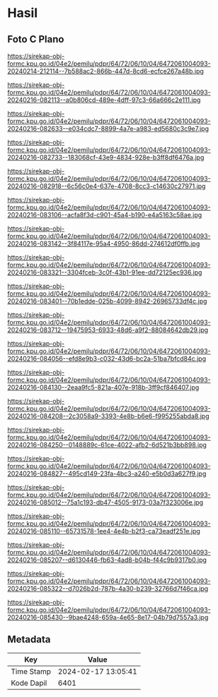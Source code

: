 # Hasil

## Foto C Plano

https://sirekap-obj-formc.kpu.go.id/04e2/pemilu/pdpr/64/72/06/10/04/6472061004093-20240214-212114--7b588ac2-866b-447d-8cd6-ecfce267a48b.jpg

https://sirekap-obj-formc.kpu.go.id/04e2/pemilu/pdpr/64/72/06/10/04/6472061004093-20240216-082113--a0b806cd-489e-4dff-97c3-66a666c2e111.jpg

https://sirekap-obj-formc.kpu.go.id/04e2/pemilu/pdpr/64/72/06/10/04/6472061004093-20240216-082633--e034cdc7-8899-4a7e-a983-ed5680c3c9e7.jpg

https://sirekap-obj-formc.kpu.go.id/04e2/pemilu/pdpr/64/72/06/10/04/6472061004093-20240216-082733--183068cf-43e9-4834-928e-b3ff8df6476a.jpg

https://sirekap-obj-formc.kpu.go.id/04e2/pemilu/pdpr/64/72/06/10/04/6472061004093-20240216-082918--6c56c0e4-637e-4708-8cc3-c14630c27971.jpg

https://sirekap-obj-formc.kpu.go.id/04e2/pemilu/pdpr/64/72/06/10/04/6472061004093-20240216-083106--acfa8f3d-c901-45a4-b190-e4a5163c58ae.jpg

https://sirekap-obj-formc.kpu.go.id/04e2/pemilu/pdpr/64/72/06/10/04/6472061004093-20240216-083142--3f84117e-95a4-4950-86dd-274612df0ffb.jpg

https://sirekap-obj-formc.kpu.go.id/04e2/pemilu/pdpr/64/72/06/10/04/6472061004093-20240216-083321--3304fceb-3c0f-43b1-91ee-dd72125ec936.jpg

https://sirekap-obj-formc.kpu.go.id/04e2/pemilu/pdpr/64/72/06/10/04/6472061004093-20240216-083401--70b1edde-025b-4099-8942-26965733df4c.jpg

https://sirekap-obj-formc.kpu.go.id/04e2/pemilu/pdpr/64/72/06/10/04/6472061004093-20240216-083712--19475953-6933-48d6-a9f2-88084642db29.jpg

https://sirekap-obj-formc.kpu.go.id/04e2/pemilu/pdpr/64/72/06/10/04/6472061004093-20240216-084056--efd8e9b3-c032-43d6-bc2a-51ba7bfcd84c.jpg

https://sirekap-obj-formc.kpu.go.id/04e2/pemilu/pdpr/64/72/06/10/04/6472061004093-20240216-084130--2eaa9fc5-821a-407e-918b-3ff9cf846407.jpg

https://sirekap-obj-formc.kpu.go.id/04e2/pemilu/pdpr/64/72/06/10/04/6472061004093-20240216-084208--2c3058a9-3393-4e8b-b6e6-f995255abda8.jpg

https://sirekap-obj-formc.kpu.go.id/04e2/pemilu/pdpr/64/72/06/10/04/6472061004093-20240216-084250--0148889c-61ce-4022-afb2-6d521b3bb898.jpg

https://sirekap-obj-formc.kpu.go.id/04e2/pemilu/pdpr/64/72/06/10/04/6472061004093-20240216-084827--495cd149-23fa-4bc3-a240-e5b0d3a627f9.jpg

https://sirekap-obj-formc.kpu.go.id/04e2/pemilu/pdpr/64/72/06/10/04/6472061004093-20240216-085012--75a1c193-db47-4505-9173-03a7f323006e.jpg

https://sirekap-obj-formc.kpu.go.id/04e2/pemilu/pdpr/64/72/06/10/04/6472061004093-20240216-085110--65731578-1ee4-4e4b-b2f3-ca73eadf251e.jpg

https://sirekap-obj-formc.kpu.go.id/04e2/pemilu/pdpr/64/72/06/10/04/6472061004093-20240216-085207--d6130446-fb63-4ad8-b04b-f44c9b9317b0.jpg

https://sirekap-obj-formc.kpu.go.id/04e2/pemilu/pdpr/64/72/06/10/04/6472061004093-20240216-085322--d7026b2d-787b-4a30-b239-32766d7f46ca.jpg

https://sirekap-obj-formc.kpu.go.id/04e2/pemilu/pdpr/64/72/06/10/04/6472061004093-20240216-085430--9bae4248-659a-4e65-8e17-04b79d7557a3.jpg


## Metadata

| Key        | Value               |
| ---------- | ------------------- |
| Time Stamp | 2024-02-17 13:05:41 |
| Kode Dapil | 6401                |




